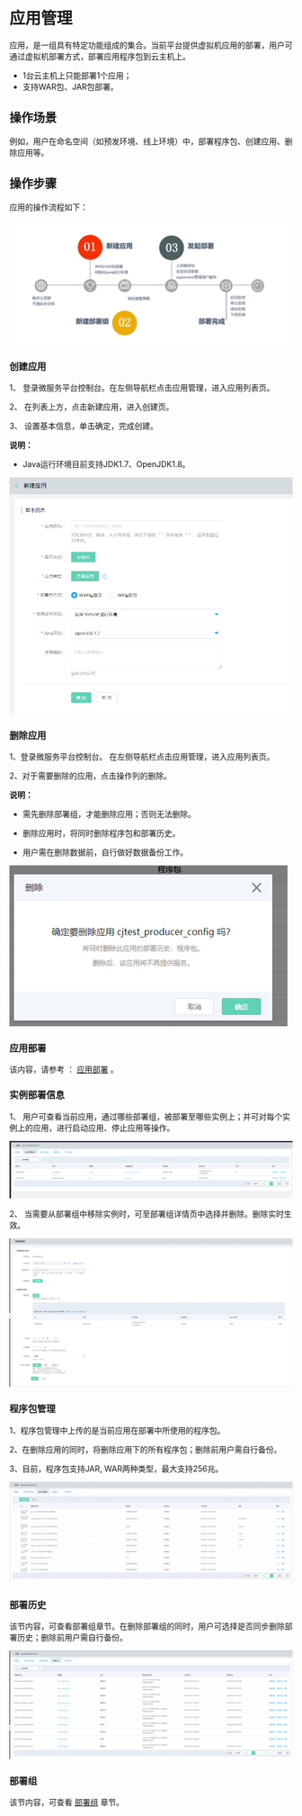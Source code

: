 #  应用管理
应用，是一组具有特定功能组成的集合。当前平台提供虚拟机应用的部署，用户可通过虚拟机部署方式，部署应用程序包到云主机上。

- 1台云主机上只能部署1个应用；
- 支持WAR包、JAR包部署。


## 操作场景

例如，用户在命名空间（如预发环境、线上环境）中，部署程序包、创建应用、删除应用等。

## 操作步骤

应用的操作流程如下：

![](../../../../../image/Internet-Middleware/JD-Distributed-Service-Framework/app-flow.png)



### 创建应用

1、	登录微服务平台控制台。在左侧导航栏点击应用管理，进入应用列表页。

2、	在列表上方，点击新建应用，进入创建页。

3、	设置基本信息，单击确定，完成创建。

**说明：**

-  Java运行环境目前支持JDK1.7、OpenJDK1.8。


![](../../../../../image/Internet-Middleware/JD-Distributed-Service-Framework/app-create-1.png)


### 删除应用

1、登录微服务平台控制台。	在左侧导航栏点击应用管理，进入应用列表页。

2、对于需要删除的应用，点击操作列的删除。

**说明：**

- 需先删除部署组，才能删除应用；否则无法删除。

- 删除应用时，将同时删除程序包和部署历史。

- 用户需在删除数据前，自行做好数据备份工作。


![](../../../../../image/Internet-Middleware/JD-Distributed-Service-Framework/app-del-1.png)


### 应用部署

该内容，请参考 ： [应用部署](APPDeloy.md)  。


### 实例部署信息

1、 用户可查看当前应用，通过哪些部署组，被部署至哪些实例上；并可对每个实例上的应用，进行启动应用、停止应用等操作。


![](../../../../../image/Internet-Middleware/JD-Distributed-Service-Framework/app-slbsxx.png)


2、 当需要从部署组中移除实例时，可至部署组详情页中选择并删除。删除实时生效。 

![](../../../../../image/Internet-Middleware/JD-Distributed-Service-Framework/app-bsz-edit.png)


### 程序包管理

1、程序包管理中上传的是当前应用在部署中所使用的程序包。

2、在删除应用的同时，将删除应用下的所有程序包；删除前用户需自行备份。

3、目前，程序包支持JAR, WAR两种类型，最大支持256兆。

![](../../../../../image/Internet-Middleware/JD-Distributed-Service-Framework/app-cxb-list-1.png)



### 部署历史

该节内容，可查看部署组章节。在删除部署组的同时，用户可选择是否同步删除部署历史；删除前用户需自行备份。

![](../../../../../image/Internet-Middleware/JD-Distributed-Service-Framework/app-bsz-history-list.png)


### 部署组

该节内容，可查看 [部署组](Deploy-Group.md)  章节。


